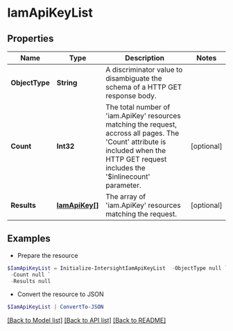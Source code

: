 # IamApiKeyList
## Properties

Name | Type | Description | Notes
------------ | ------------- | ------------- | -------------
**ObjectType** | **String** | A discriminator value to disambiguate the schema of a HTTP GET response body. | 
**Count** | **Int32** | The total number of &#39;iam.ApiKey&#39; resources matching the request, accross all pages. The &#39;Count&#39; attribute is included when the HTTP GET request includes the &#39;$inlinecount&#39; parameter. | [optional] 
**Results** | [**IamApiKey[]**](IamApiKey.md) | The array of &#39;iam.ApiKey&#39; resources matching the request. | [optional] 

## Examples

- Prepare the resource
```powershell
$IamApiKeyList = Initialize-IntersightIamApiKeyList  -ObjectType null `
 -Count null `
 -Results null
```

- Convert the resource to JSON
```powershell
$IamApiKeyList | ConvertTo-JSON
```

[[Back to Model list]](../README.md#documentation-for-models) [[Back to API list]](../README.md#documentation-for-api-endpoints) [[Back to README]](../README.md)

